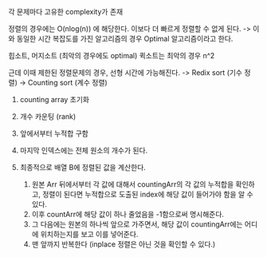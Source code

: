 각 문제마다 고유한 complexity가 존재

정렬의 경우에는 O(nlog(n)) 에 해당한다.
이보다 더 빠르게 정렬할 수 없게 된다. -> 이와 동일한 시간 복잡도를 가진 알고리즘의 경우 Optimal 알고리즘이라고 한다.

힙소트, 머지소트 (최악의 경우에도 optimal)
퀵소트는 최악의 경우 n^2

근데 이때 제한된 정렬문제의 경우, 선형 시간에 가능해진다.
-> Redix sort (기수 정렬)
-> Counting sort (계수 정렬)

1. counting array 초기화
2. 개수 카운팅 (rank)
3. 앞에서부터 누적합 구함
4. 마지막 인덱스에는 전체 원소의 개수가 된다.

5. 최종적으로 배열 B에 정렬된 값을 계산한다.
   1. 원본 Arr 뒤에서부터 각 값에 대해서 countingArr의 각 값의 누적합을 확인하고, 정렬이 된다면 누적합으로 도출된 index에 해당 값이 들어가야 함을 알 수 있다.
   2. 이후 countArr에 해당 값이 하나 줄었음을 -1함으로써 명시해준다.
   3. 그 다음에는 원본의 하나씩 앞으로 가주면서, 해당 값이 countingArr에는 어디에 위치하는지를 보고 이를 넣어준다.
   4. 맨 앞까지 반복한다
(inplace 정렬은 아닌 것을 확인할 수 있다.)